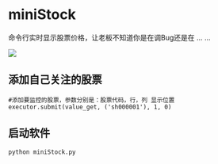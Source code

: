 # miniStock

命令行实时显示股票价格，让老板不知道你是在调Bug还是在 ... ...

![](https://shyboy.oss-cn-shenzhen.aliyuncs.com/readonly/miniStock.png)

## 添加自己关注的股票

	#添加要监控的股票，参数分别是：股票代码，行，列 显示位置
	executor.submit(value_get, ('sh000001'), 1, 0)
	
## 启动软件

	python miniStock.py